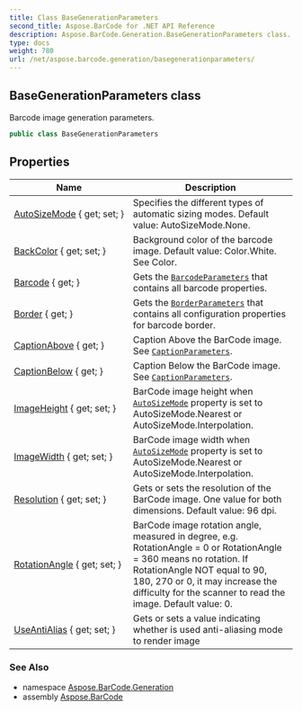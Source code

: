 ```yaml
---
title: Class BaseGenerationParameters
second_title: Aspose.BarCode for .NET API Reference
description: Aspose.BarCode.Generation.BaseGenerationParameters class. Barcode image generation parameters
type: docs
weight: 780
url: /net/aspose.barcode.generation/basegenerationparameters/
---
```

## BaseGenerationParameters class

Barcode image generation parameters.

```csharp
public class BaseGenerationParameters
```

## Properties

| Name | Description |
| --- | --- |
| [AutoSizeMode](../../aspose.barcode.generation/basegenerationparameters/autosizemode/) { get; set; } | Specifies the different types of automatic sizing modes. Default value: AutoSizeMode.None. |
| [BackColor](../../aspose.barcode.generation/basegenerationparameters/backcolor/) { get; set; } | Background color of the barcode image. Default value: Color.White. See Color. |
| [Barcode](../../aspose.barcode.generation/basegenerationparameters/barcode/) { get; } | Gets the [`BarcodeParameters`](../barcodeparameters/) that contains all barcode properties. |
| [Border](../../aspose.barcode.generation/basegenerationparameters/border/) { get; } | Gets the [`BorderParameters`](../borderparameters/) that contains all configuration properties for barcode border. |
| [CaptionAbove](../../aspose.barcode.generation/basegenerationparameters/captionabove/) { get; } | Caption Above the BarCode image. See [`CaptionParameters`](../captionparameters/). |
| [CaptionBelow](../../aspose.barcode.generation/basegenerationparameters/captionbelow/) { get; } | Caption Below the BarCode image. See [`CaptionParameters`](../captionparameters/). |
| [ImageHeight](../../aspose.barcode.generation/basegenerationparameters/imageheight/) { get; set; } | BarCode image height when [`AutoSizeMode`](./autosizemode/) property is set to AutoSizeMode.Nearest or AutoSizeMode.Interpolation. |
| [ImageWidth](../../aspose.barcode.generation/basegenerationparameters/imagewidth/) { get; set; } | BarCode image width when [`AutoSizeMode`](./autosizemode/) property is set to AutoSizeMode.Nearest or AutoSizeMode.Interpolation. |
| [Resolution](../../aspose.barcode.generation/basegenerationparameters/resolution/) { get; set; } | Gets or sets the resolution of the BarCode image. One value for both dimensions. Default value: 96 dpi. |
| [RotationAngle](../../aspose.barcode.generation/basegenerationparameters/rotationangle/) { get; set; } | BarCode image rotation angle, measured in degree, e.g. RotationAngle = 0 or RotationAngle = 360 means no rotation. If RotationAngle NOT equal to 90, 180, 270 or 0, it may increase the difficulty for the scanner to read the image. Default value: 0. |
| [UseAntiAlias](../../aspose.barcode.generation/basegenerationparameters/useantialias/) { get; set; } | Gets or sets a value indicating whether is used anti-aliasing mode to render image |

### See Also

* namespace [Aspose.BarCode.Generation](../../aspose.barcode.generation/)
* assembly [Aspose.BarCode](../../)


